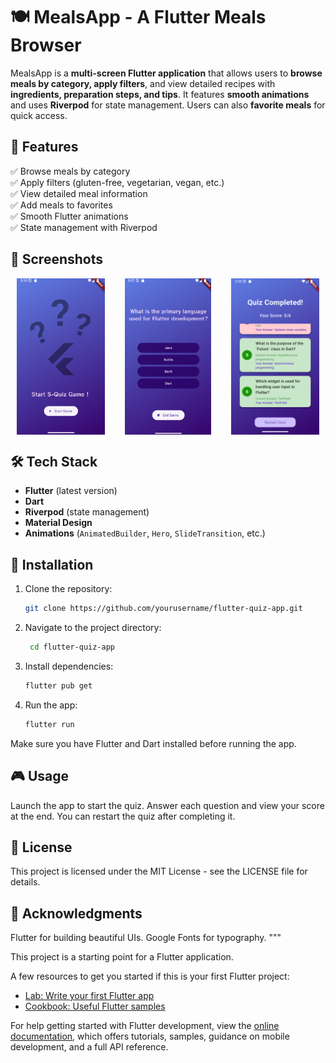# 🍽️ MealsApp - A Flutter Meals Browser  

MealsApp is a **multi-screen Flutter application** that allows users to **browse meals by category, apply filters**, and view detailed recipes with **ingredients, preparation steps, and tips**. It features **smooth animations** and uses **Riverpod** for state management. Users can also **favorite meals** for quick access.  

## 🚀 Features  
✅ Browse meals by category  
✅ Apply filters (gluten-free, vegetarian, vegan, etc.)  
✅ View detailed meal information  
✅ Add meals to favorites  
✅ Smooth Flutter animations  
✅ State management with Riverpod  

## 📸 Screenshots  
<div style="display: flex; justify-content: space-between; gap: 10px;">
  <img src="assets/images/startScreen.png" width="32%" style="height: 250px; object-fit: contain;" />
  <img src="assets/images/questionsScreen.png" width="32%" style="height: 250px; object-fit: contain;" />
  <img src="assets/images/resultScreen.png" width="32%" style="height: 250px; object-fit: contain;" />
</div>

## 🛠 Tech Stack  
- **Flutter** (latest version)  
- **Dart**  
- **Riverpod** (state management)  
- **Material Design**  
- **Animations** (`AnimatedBuilder`, `Hero`, `SlideTransition`, etc.)  

## 🔧 Installation  


1. Clone the repository:
   ```bash
   git clone https://github.com/yourusername/flutter-quiz-app.git


2. Navigate to the project directory:
   ```bash
    cd flutter-quiz-app

3. Install dependencies:
   ```bash
   flutter pub get

4. Run the app:
   ```bash
   flutter run

Make sure you have Flutter and Dart installed before running the app.


##  🎮 Usage 

Launch the app to start the quiz.
Answer each question and view your score at the end.
You can restart the quiz after completing it.
## 📄 License
This project is licensed under the MIT License - see the LICENSE file for details.


## 💖 Acknowledgments 
Flutter for building beautiful UIs.
Google Fonts for typography. """

This project is a starting point for a Flutter application.

A few resources to get you started if this is your first Flutter project:

- [Lab: Write your first Flutter app](https://docs.flutter.dev/get-started/codelab)
- [Cookbook: Useful Flutter samples](https://docs.flutter.dev/cookbook)

For help getting started with Flutter development, view the
[online documentation](https://docs.flutter.dev/), which offers tutorials,
samples, guidance on mobile development, and a full API reference.
